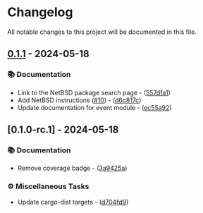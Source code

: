 # Changelog

All notable changes to this project will be documented in this file.

## [0.1.1](https://github.com/orhun/flawz/compare/0.1.0-rc.1..0.1.1) - 2024-05-18

### 📚 Documentation

- Link to the NetBSD package search page - ([557dfa1](https://github.com/orhun/flawz/commit/557dfa16fae3e02c5972a79bc7de6c8c028b3083))
- Add NetBSD instructions ([#10](https://github.com/orhun/flawz/pull/10)) - ([d6c817c](https://github.com/orhun/flawz/commit/d6c817c00683ef5832760f8711b1f9e0aa7cdbe6))
- Update documentation for event module - ([ec55a92](https://github.com/orhun/flawz/commit/ec55a929251621398288f1447c04a1b77770b768))

## [0.1.0-rc.1] - 2024-05-18

### 📚 Documentation

- Remove coverage badge - ([3a9425a](https://github.com/orhun/flawz/commit/3a9425aca2631bbcb9b0442922b2cf2b6d78bc99))

### ⚙️ Miscellaneous Tasks

- Update cargo-dist targets - ([d704fd9](https://github.com/orhun/flawz/commit/d704fd9c02297f7073e3d37e0deae6ce35c4dad1))

